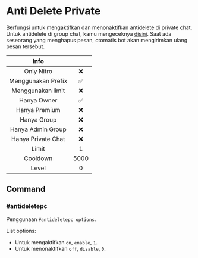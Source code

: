 # Anti Delete Private

Berfungsi untuk mengaktifkan dan menonaktifkan antidelete di private chat. Untuk antidelete di group chat, kamu mengeceknya [disini](../group/antidelete). Saat ada seseorang yang menghapus pesan, otomatis bot akan mengirimkan ulang pesan tersebut.

|                       Info                        |      |
| :-----------------------------------------------: | :--: |
| <div class="label license nitro">Only Nitro</div> |  ❌  |
|                Menggunakan Prefix                 |  ✅  |
|                 Menggunakan limit                 |  ❌  |
|                    Hanya Owner                    |  ✅  |
|                   Hanya Premium                   |  ❌  |
|                    Hanya Group                    |  ❌  |
|                 Hanya Admin Group                 |  ❌  |
|                Hanya Private Chat                 |  ❌  |
|                       Limit                       |  1   |
|                     Cooldown                      | 5000 |
|                       Level                       |  0   |

## Command

### #antideletepc

Penggunaan `#antideletepc options`.

List options:

- Untuk mengaktifkan `on`, `enable`, `1`.
- Untuk menonaktifkan `off`, `disable`, `0`.
